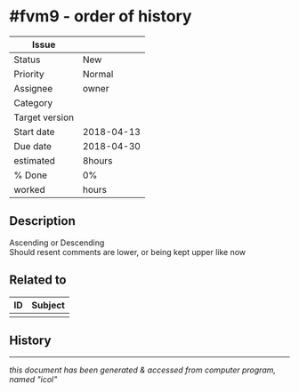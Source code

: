 # #fvm9 - order of history

|**Issue**||
|---|---|
|Status|New<!-- any of "new", "in progress", "end" http://redmine.jp/tech_note/issue_statuses/ -->|
|Priority|Normal<!-- "high" or "normal" or "low"-->|
|Assignee|owner<!-- your name -->|
|Category|<!-- optional -->|
|Target version|<!-- optional, any of git tags recommended -->|
|Start date|2018-04-13|
|Due date|2018-04-30|
|estimated|8hours|
|% Done|0%|
|worked|hours|

## Description

Ascending or Descending  
Should resent comments are lower, or being kept upper like now

## Related to

|**ID**|**Subject**|
|---|---|
|||<!--OTHER_ISSUE;;-->

## History

---
*this document has been generated & accessed from computer program, named "icol"*
